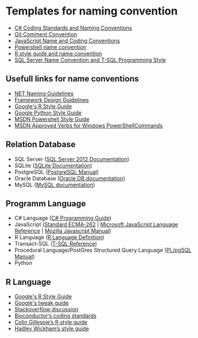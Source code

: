 # Templates for naming convention
 - [C# Coding Standards and Naming Conventions](C%23%20Coding%20Standards%20and%20Naming%20Conventions.md)
 - [Git Comment Convention](Git%20Comment%20Convention.md)
 - [JavaScript Name and Coding Conventions](JavaScript%20Name%20and%20Coding%20Conventions.md)
 - [Powershell name convention](Powershell.md)
 - [R style guide and name convention](R%20style%20uide%20and%20name%20convention.md)
 - [SQL Server Name Convention and T-SQL Programming Style](SQL%20Server%20Name%20Convention%20and%20T-SQL%20Programming%20Style.md)

## Usefull links for name conventions
 - [NET Naming Guidelines]
 - [Framework Design Guidelines]
 - [Google's R Style Guide]
 - [Google Python Style Guide]
 - [MSDN Powershell Style Guide]
 - [MSDN Approved Verbs for Windows PowerShellCommands]

## Relation Database
 - SQL Server ([SQL Server 2012 Documentation])
 - SQLite ([SQLite Documentation])
 - PostgreSQL ([PostgreSQL Manual])
 - Oracle Database ([Oracle DB documentation])
 - MySQL ([MySQL documentation])

## Programm Language
 - C# Language ([C# Programming Guide])
 - JavaScript ([Standard ECMA-262] | [Microsoft JavaScript Language Reference] | [Mozilla Javascript Manual])
 - R Language ([R Language Definition])
 - Transact-SQL ([T-SQL Reference])
 - Procedural Language/PostGres Structured Query Language ([PL/pgSQL Manual])
 - Python

## R Language
 - [Google's R Style Guide]
 - [Google's tweak guide]
 - [Stackoverflow discussion]
 - [Bioconductor’s coding standards]
 - [Colin Gillespie’s R style guide]
 - [Hadley Wickham’s style guide]

[NET Naming Guidelines]:https://docs.microsoft.com/en-us/dotnet/standard/design-guidelines/naming-guidelines
[Framework Design Guidelines]:https://docs.microsoft.com/en-us/dotnet/standard/design-guidelines/index
[Google's R Style Guide]:http://google-styleguide.googlecode.com/svn/trunk/Rguide.xml
[Google Python Style Guide]:https://google-styleguide.googlecode.com/svn/trunk/pyguide.html
[MSDN Powershell Style Guide]:http://msdn.microsoft.com/en-us/library/dd878270%28v=vs.85%29.aspx
[MSDN Approved Verbs for Windows PowerShellCommands]:http://msdn.microsoft.com/en-us/library/ms714428%28v=vs.85%29.aspx

[SQL Server 2012 Documentation]:http://technet.microsoft.com/library/bb418433%28v=sql.10%29.aspx
[SQLite Documentation]:https://www.sqlite.org/docs.html
[PostgreSQL Manual]:http://www.postgresql.org/docs/current/static/
[Oracle DB documentation]:https://docs.oracle.com/en/database/database.html
[MySQL documentation]:http://docs.oracle.com/cd/E17952_01/index.html

[Standard ECMA-262]:http://www.ecma-international.org/publications/standards/Ecma-262.htm
[Microsoft JavaScript Language Reference]:http://msdn.microsoft.com/en-us/library/ie/d1et7k7c%28v=vs.94%29.aspx
[Mozilla Javascript Manual]:https://developer.mozilla.org/en-US/docs/Web/JavaScript
[C# Programming Guide]:http://msdn.microsoft.com/ru-ru/library/67ef8sbd.aspx
[R Language Definition]:http://cran.r-project.org/doc/manuals/R-lang.html
[T-SQL Reference]:http://technet.microsoft.com/en-gb/library/ms189826%28v=sql.90%29.aspx
[PL/pgSQL Manual]:http://www.postgresql.org/docs/9.3/static/plpgsql.html

[Google's R Style Guide]:http://google-styleguide.googlecode.com/svn/trunk/Rguide.xml
[Google's tweak guide]:http://r-pkgs.had.co.nz/style.html
[Stackoverflow discussion]:http://stackoverflow.com/questions/10013545/are-there-any-official-naming-conventions-for-r
[Bioconductor’s coding standards]:http://wiki.fhcrc.org/bioc/Coding_
[Colin Gillespie’s R style guide]:http://csgillespie.wordpress.com/2010/11/23/r-style-guide/
[Hadley Wickham’s style guide]:http://stat405.had.co.nz/r-style.html

